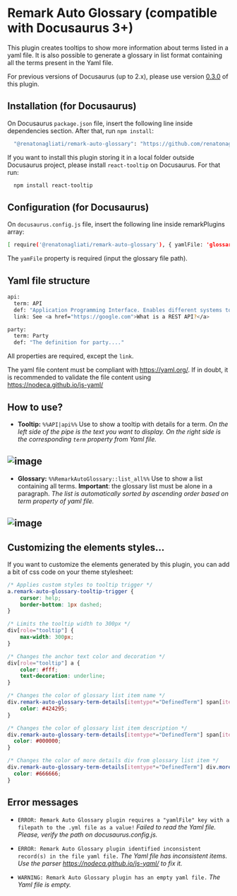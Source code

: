 
# Remark Auto Glossary (compatible with Docusaurus 3+)

This plugin creates tooltips to show more information about terms listed in a yaml file. It is also possible to generate a glossary in list format containing all the terms present in the Yaml file.

For previous versions of Docusaurus (up to 2.x), please use version [0.3.0](https://github.com/renatonagliati/remark-auto-glossary/releases/tag/v0.3.0) of this plugin.

## Installation (for Docusaurus)

On Docusaurus ```package.json``` file, insert the following line inside dependencies section. After that, run ```npm install```:


```bash
  "@renatonagliati/remark-auto-glossary": "https://github.com/renatonagliati/remark-auto-glossary.git",
```

If you want to install this plugin storing it in a local folder outside Docusaurus project, please install ```react-tooltip``` on Docusaurus. For that run:

```bash
  npm install react-tooltip
```


## Configuration (for Docusaurus)
On ```docusaurus.config.js``` file, insert the following line inside remarkPlugins array:

```bash
[ require('@renatonagliati/remark-auto-glossary'), { yamlFile: 'glossary.yaml' } ],
```

The ```yamFile``` property is required (input the glossary file path).

## Yaml file structure
```bash
api:
  term: API
  def: "Application Programming Interface. Enables different systems to interact with each other programmatically. Two types of APIs are REST APIs (web APIs) and native-library APIs."
  link: See <a href="https://google.com">What is a REST API?</a>

party:
  term: Party
  def: "The definition for party...."
```

All properties are required, except the ```link```.

The yaml file content must be compliant with https://yaml.org/. If in doubt, it is recommended to validate the file content using https://nodeca.github.io/js-yaml/
## How to use?

- **Tooltip:** ```%%API|api%%```
Use to show a tooltip with details for a term.
*On the left side of the pipe is the text you want to display. On the right side is the corresponding ```term``` property from Yaml file.*


![image](https://user-images.githubusercontent.com/7807925/217814078-c5b976ac-dbaa-4bbc-8ad8-686cdc7f26ae.png)
---

- **Glossary:** ```%%RemarkAutoGlossary::list_all%%```
Use to show a list containing all terms. **Important**: the glossary list must be alone in a paragraph.
*The list is automatically sorted by ascending order based on term property of yaml file.*


![image](https://user-images.githubusercontent.com/7807925/217814184-ecbce19b-763d-4f2b-8c81-de4f5906f6ab.png)
---

## Customizing the elements styles...
If you want to customize the elements generated by this plugin, you can add a bit of css code on your theme stylesheet:

```css
/* Applies custom styles to tooltip trigger */
a.remark-auto-glossary-tooltip-trigger {
    cursor: help;
    border-bottom: 1px dashed;
}

/* Limits the tooltip width to 300px */
div[role="tooltip"] {
    max-width: 300px;
}

/* Changes the anchor text color and decoration */
div[role="tooltip"] a {
    color: #fff;
    text-decoration: underline;
}

/* Changes the color of glossary list item name */
div.remark-auto-glossary-term-details[itemtype*="DefinedTerm"] span[itemprop="name"] {
    color: #424295;
}

/* Changes the color of glossary list item description */
div.remark-auto-glossary-term-details[itemtype*="DefinedTerm"] span[itemprop="description"] {
  color: #000000;
}

/* Changes the color of more details div from glossary list item */
div.remark-auto-glossary-term-details[itemtype*="DefinedTerm"] div.more-details {
  color: #666666;
}
```

## Error messages
- ```ERROR: Remark Auto Glossary plugin requires a "yamlFile" key with a filepath to the .yml file as a value!``` *Failed to read the Yaml file. Please, verify the path on docusaurus.config.js.*


- ```ERROR: Remark Auto Glossary plugin identified inconsistent record(s) in the file yaml file.``` *The Yaml file has inconsistent items. Use the parser https://nodeca.github.io/js-yaml/ to fix it.*

- ```WARNING: Remark Auto Glossary plugin has an empty yaml file.``` *The Yaml file is empty.*
